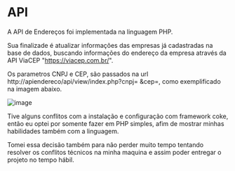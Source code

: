 # API
A API de Endereços foi implementada na linguagem PHP.

Sua finalizade é atualizar informações das empresas já cadastradas na base de dados, buscando 
informações do endereço da empresa através da API ViaCEP "https://viacep.com.br/".
 
Os parametros CNPJ e CEP, são passados na url http://apiendereco/api/view/index.php?cnpj= &cep=,
como exemplificado na imagem abaixo. 

![image](https://github.com/IngridValves/API/assets/131462285/c487e744-798b-4420-abad-1ab5228051df)

Tive alguns conflitos com a instalação e configuração com framework coke, então eu optei por somente fazer em PHP simples,
afim de mostrar minhas habilidades também com a linguagem. 

Tomei essa decisão também para não perder muito tempo tentando resolver os conflitos técnicos na minha maquina e assim poder
entregar o projeto no tempo hábil. 
